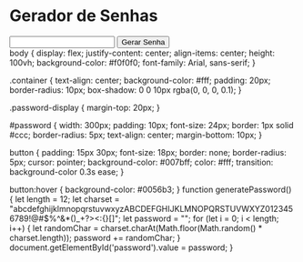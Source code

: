 <!DOCTYPE html>
<html lang="pt-BR">
<head>
    <meta charset="UTF-8">
    <meta name="viewport" content="width=device-width, initial-scale=1.0">
    <title>Gerador de Senhas</title>
    <link rel="stylesheet" href="styles.css">
</head>
<body>
    <div class="container">
        <h1>Gerador de Senhas</h1>
        <div class="password-display">
            <input type="text" id="password" readonly>
            <button onclick="generatePassword()">Gerar Senha</button>
        </div>
    </div>
    <script src="script.js"></script>
</body>
</html>
body {
    display: flex;
    justify-content: center;
    align-items: center;
    height: 100vh;
    background-color: #f0f0f0;
    font-family: Arial, sans-serif;
}

.container {
    text-align: center;
    background-color: #fff;
    padding: 20px;
    border-radius: 10px;
    box-shadow: 0 0 10px rgba(0, 0, 0, 0.1);
}

.password-display {
    margin-top: 20px;
}

#password {
    width: 300px;
    padding: 10px;
    font-size: 24px;
    border: 1px solid #ccc;
    border-radius: 5px;
    text-align: center;
    margin-bottom: 10px;
}

button {
    padding: 15px 30px;
    font-size: 18px;
    border: none;
    border-radius: 5px;
    cursor: pointer;
    background-color: #007bff;
    color: #fff;
    transition: background-color 0.3s ease;
}

button:hover {
    background-color: #0056b3;
}
function generatePassword() {
    let length = 12;
    let charset = "abcdefghijklmnopqrstuvwxyzABCDEFGHIJKLMNOPQRSTUVWXYZ0123456789!@#$%^&*()_+?><:{}[]";
    let password = "";
    for (let i = 0; i < length; i++) {
        let randomChar = charset.charAt(Math.floor(Math.random() * charset.length));
        password += randomChar;
    }
    document.getElementById('password').value = password;
}

